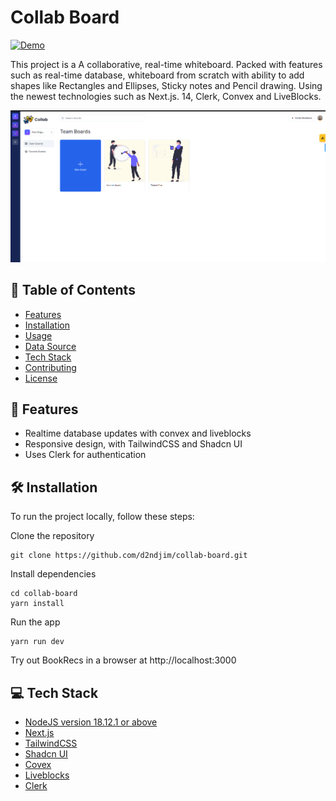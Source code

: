 # Collab Board

[![Demo](https://img.shields.io/badge/Check%20out%20the%20demo!-yellow?&style=flat-square&logo=react&logoColor=white)](https://bookrecs.weaviate.io/)

This project is a A collaborative, real-time whiteboard. Packed with features such as real-time database, whiteboard from scratch with ability to add shapes like Rectangles and Ellipses, Sticky notes and Pencil drawing. Using the newest technologies such as Next.js. 14, Clerk, Convex and LiveBlocks.

![Project Screenshot](/collab-board.png)

## 📑 Table of Contents

- [Features](#features)
- [Installation](#installation)
- [Usage](#usage)
- [Data Source](#data-source)
- [Tech Stack](#tech-stack)
- [Contributing](#contributing)
- [License](#license)

## 💫 Features

- Realtime database updates with convex and liveblocks
- Responsive design, with TailwindCSS and Shadcn UI
- Uses Clerk for authentication

## 🛠 Installation

To run the project locally, follow these steps:

Clone the repository

```
git clone https://github.com/d2ndjim/collab-board.git
```

Install dependencies

```
cd collab-board
yarn install
```

Run the app

```
yarn run dev
```

Try out BookRecs in a browser at http://localhost:3000

## 💻 Tech Stack

- [NodeJS version 18.12.1 or above](https://nodejs.org/)
- [Next.js](https://nextjs.org/)
- [TailwindCSS](https://tailwindcss.com/)
- [Shadcn UI](https://ui.shadcn.com/)
- [Covex](https://docs.convex.dev/quickstart/nextjs)
- [Liveblocks](https://liveblocks.io/)
- [Clerk](https://clerk.com/)
